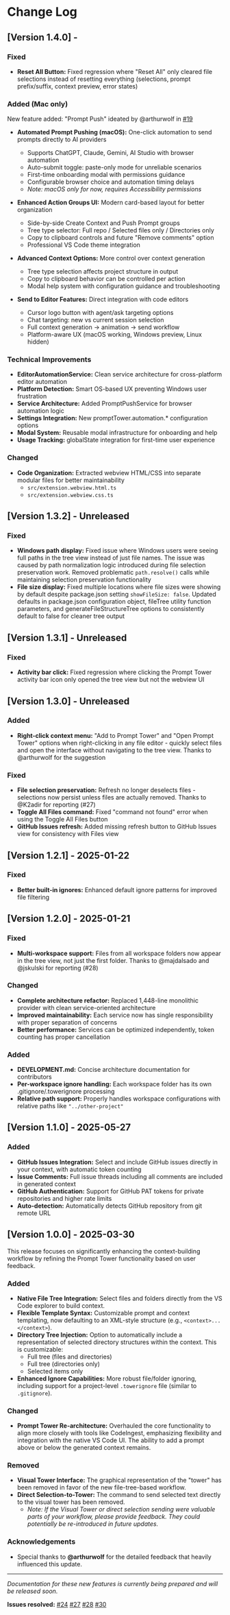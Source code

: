 # Change Log

## [Version 1.4.0] -

### Fixed

- **Reset All Button:** Fixed regression where "Reset All" only cleared file selections instead of resetting everything (selections, prompt prefix/suffix, context preview, error states)

### Added (Mac only)

New feature added: "Prompt Push" ideated by @arthurwolf in [#19](https://github.com/backnotprop/prompt-tower/issues/19)

- **Automated Prompt Pushing (macOS):** One-click automation to send prompts directly to AI providers

  - Supports ChatGPT, Claude, Gemini, AI Studio with browser automation
  - Auto-submit toggle: paste-only mode for unreliable scenarios
  - First-time onboarding modal with permissions guidance
  - Configurable browser choice and automation timing delays
  - _Note: macOS only for now, requires Accessibility permissions_

- **Enhanced Action Groups UI:** Modern card-based layout for better organization

  - Side-by-side Create Context and Push Prompt groups
  - Tree type selector: Full repo / Selected files only / Directories only
  - Copy to clipboard controls and future "Remove comments" option
  - Professional VS Code theme integration

- **Advanced Context Options:** More control over context generation

  - Tree type selection affects project structure in output
  - Copy to clipboard behavior can be controlled per action
  - Modal help system with configuration guidance and troubleshooting

- **Send to Editor Features:** Direct integration with code editors
  - Cursor logo button with agent/ask targeting options
  - Chat targeting: new vs current session selection
  - Full context generation → animation → send workflow
  - Platform-aware UX (macOS working, Windows preview, Linux hidden)

### Technical Improvements

- **EditorAutomationService:** Clean service architecture for cross-platform editor automation
- **Platform Detection:** Smart OS-based UX preventing Windows user frustration
- **Service Architecture:** Added PromptPushService for browser automation logic
- **Settings Integration:** New promptTower.automation.\* configuration options
- **Modal System:** Reusable modal infrastructure for onboarding and help
- **Usage Tracking:** globalState integration for first-time user experience

### Changed

- **Code Organization:** Extracted webview HTML/CSS into separate modular files for better maintainability
  - `src/extension.webview.html.ts`
  - `src/extension.webview.css.ts`

## [Version 1.3.2] - Unreleased

### Fixed

- **Windows path display:** Fixed issue where Windows users were seeing full paths in the tree view instead of just file names. The issue was caused by path normalization logic introduced during file selection preservation work. Removed problematic `path.resolve()` calls while maintaining selection preservation functionality
- **File size display:** Fixed multiple locations where file sizes were showing by default despite package.json setting `showFileSize: false`. Updated defaults in package.json configuration object, fileTree utility function parameters, and generateFileStructureTree options to consistently default to false for cleaner tree output

## [Version 1.3.1] - Unreleased

### Fixed

- **Activity bar click:** Fixed regression where clicking the Prompt Tower activity bar icon only opened the tree view but not the webview UI

## [Version 1.3.0] - Unreleased

### Added

- **Right-click context menu:** "Add to Prompt Tower" and "Open Prompt Tower" options when right-clicking in any file editor - quickly select files and open the interface without navigating to the tree view. Thanks to @arthurwolf for the suggestion

### Fixed

- **File selection preservation:** Refresh no longer deselects files - selections now persist unless files are actually removed. Thanks to @K2adir for reporting (#27)
- **Toggle All Files command:** Fixed "command not found" error when using the Toggle All Files button
- **GitHub Issues refresh:** Added missing refresh button to GitHub Issues view for consistency with Files view

## [Version 1.2.1] - 2025-01-22

### Fixed

- **Better built-in ignores:** Enhanced default ignore patterns for improved file filtering

## [Version 1.2.0] - 2025-01-21

### Fixed

- **Multi-workspace support:** Files from all workspace folders now appear in the tree view, not just the first folder. Thanks to @majdalsado and @jskulski for reporting (#28)

### Changed

- **Complete architecture refactor:** Replaced 1,448-line monolithic provider with clean service-oriented architecture
- **Improved maintainability:** Each service now has single responsibility with proper separation of concerns
- **Better performance:** Services can be optimized independently, token counting has proper cancellation

### Added

- **DEVELOPMENT.md:** Concise architecture documentation for contributors
- **Per-workspace ignore handling:** Each workspace folder has its own .gitignore/.towerignore processing
- **Relative path support:** Properly handles workspace configurations with relative paths like `"../other-project"`

## [Version 1.1.0] - 2025-05-27

### Added

- **GitHub Issues Integration:** Select and include GitHub issues directly in your context, with automatic token counting
- **Issue Comments:** Full issue threads including all comments are included in generated context
- **GitHub Authentication:** Support for GitHub PAT tokens for private repositories and higher rate limits
- **Auto-detection:** Automatically detects GitHub repository from git remote URL

## [Version 1.0.0] - 2025-03-30

This release focuses on significantly enhancing the context-building workflow by refining the Prompt Tower functionality based on user feedback.

### Added

- **Native File Tree Integration:** Select files and folders directly from the VS Code explorer to build context.
- **Flexible Template Syntax:** Customizable prompt and context templating, now defaulting to an XML-style structure (e.g., `<context>...</context>`).
- **Directory Tree Injection:** Option to automatically include a representation of selected directory structures within the context. This is customizable:
  - Full tree (files and directories)
  - Full tree (directories only)
  - Selected items only
- **Enhanced Ignore Capabilities:** More robust file/folder ignoring, including support for a project-level `.towerignore` file (similar to `.gitignore`).

### Changed

- **Prompt Tower Re-architecture:** Overhauled the core functionality to align more closely with tools like CodeIngest, emphasizing flexibility and integration with the native VS Code UI. The ability to add a prompt above or below the generated context remains.

### Removed

- **Visual Tower Interface:** The graphical representation of the "tower" has been removed in favor of the new file-tree-based workflow.
- **Direct Selection-to-Tower:** The command to send selected text directly to the visual tower has been removed.
  - _Note: If the Visual Tower or direct selection sending were valuable parts of your workflow, please provide feedback. They could potentially be re-introduced in future updates._

### Acknowledgements

- Special thanks to **@arthurwolf** for the detailed feedback that heavily influenced this update.

---

_Documentation for these new features is currently being prepared and will be released soon._

**Issues resolved:** [#24](https://github.com/backnotprop/prompt-tower/issues/24) [#27](https://github.com/backnotprop/prompt-tower/issues/27) [#28](https://github.com/backnotprop/prompt-tower/issues/28) [#30](https://github.com/backnotprop/prompt-tower/issues/30)

